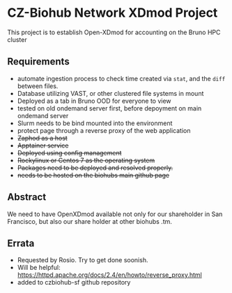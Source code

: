 # CZ-Biohub Network XDmod Project
This project is to establish Open-XDmod for accounting on the Bruno HPC cluster


## Requirements

* automate ingestion process to check time created via `stat`, and the `diff` between files.
* Database utilizing VAST, or other clustered file systems in mount
* Deployed as a tab in Bruno OOD for everyone to view
* tested on old ondemand server first, before depoyment on main ondemand server
* Slurm needs to be bind mounted into the environment
* protect page through a reverse proxy of the web application
* ~~Zaphod as a host~~
* ~~Apptainer service~~
* ~~Deployed using config management~~
* ~~Rockylinux or Centos 7 as the operating system~~
* ~~Packages need to be deployed and resolved properly.~~
* ~~needs to be hosted on the biohubs main github page~~

## Abstract 
We need to have OpenXDmod available not only for our shareholder in San Francisco, but also our share holder at other biohubs .tm. 

## Errata 
* Requested by Rosio. Try to get done soonish.
* Will be helpful: https://httpd.apache.org/docs/2.4/en/howto/reverse_proxy.html
* added to czbiohub-sf github repository
